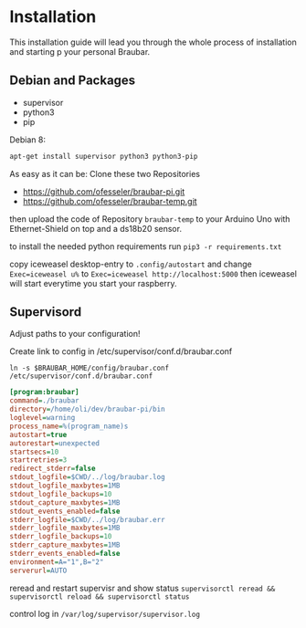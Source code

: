 # Installation

This installation guide will lead you through the whole process of installation and starting p your personal Braubar.

## Debian and Packages

- supervisor
- python3
- pip

Debian 8:

```bash
apt-get install supervisor python3 python3-pip
```

As easy as it can be:
Clone these two Repositories

 - https://github.com/ofesseler/braubar-pi.git
 - https://github.com/ofesseler/braubar-temp.git

then upload the code of Repository `braubar-temp` to your Arduino Uno with Ethernet-Shield on top and a ds18b20 sensor.

to install the needed python requirements run `pip3 -r requirements.txt`

copy iceweasel desktop-entry to `.config/autostart` and change `Exec=iceweasel u%` to `Exec=iceweasel http://localhost:5000`
then iceweasel will start everytime you start your raspberry.

## Supervisord

Adjust paths to your configuration!

Create link to config in /etc/supervisor/conf.d/braubar.conf

`ln -s $BRAUBAR_HOME/config/braubar.conf /etc/supervisor/conf.d/braubar.conf`

```ini
[program:braubar]
command=./braubar
directory=/home/oli/dev/braubar-pi/bin
loglevel=warning
process_name=%(program_name)s
autostart=true
autorestart=unexpected
startsecs=10
startretries=3
redirect_stderr=false
stdout_logfile=$CWD/../log/braubar.log
stdout_logfile_maxbytes=1MB
stdout_logfile_backups=10
stdout_capture_maxbytes=1MB
stdout_events_enabled=false
stderr_logfile=$CWD/../log/braubar.err
stderr_logfile_maxbytes=1MB
stderr_logfile_backups=10
stderr_capture_maxbytes=1MB
stderr_events_enabled=false
environment=A="1",B="2"
serverurl=AUTO
```

reread and restart supervisr and show status
`supervisorctl reread && supervisorctl reload && supervisorctl status`

control log in `/var/log/supervisor/supervisor.log`
